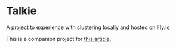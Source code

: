 # Talkie

A project to experience with clustering locally and hosted on Fly.io


This is a companion project for [this article](https://dev.to/byronsalty/clustering-with-phoenix-17-25o4).
